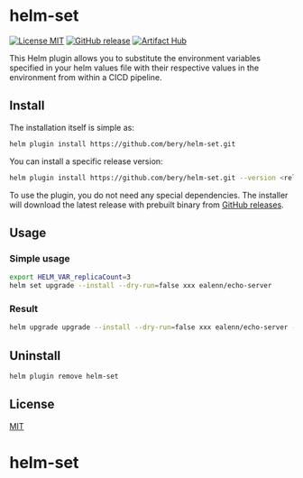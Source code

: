 # helm-set
[![License MIT](https://img.shields.io/badge/license-MIT-blue.svg?style=flat)](LICENSE)
[![GitHub release](https://img.shields.io/github/v/release/bery/helm-set.svg)](https://github.com/bery/helm-set/releases)
[![Artifact Hub](https://img.shields.io/endpoint?url=https://artifacthub.io/badge/repository/helm-helm-set)](https://artifacthub.io/packages/search?repo=helm-helm-set)

This Helm plugin allows you to substitute the environment variables specified in your helm values file with their respective values in the environment from within a CICD pipeline.

## Install

The installation itself is simple as:

```bash
helm plugin install https://github.com/bery/helm-set.git
```
You can install a specific release version:
```bash
helm plugin install https://github.com/bery/helm-set.git --version <release version>
```

To use the plugin, you do not need any special dependencies. The installer will download the latest release with prebuilt binary from [GitHub releases](https://github.com/bery/helm-set/releases).

## Usage

### Simple usage
```bash
export HELM_VAR_replicaCount=3
helm set upgrade --install --dry-run=false xxx ealenn/echo-server
```
### Result
```bash
helm upgrade upgrade --install --dry-run=false xxx ealenn/echo-server --set replicaCount=3
```
## Uninstall
```bash
helm plugin remove helm-set
```

## License

[MIT](LICENSE)
# helm-set

